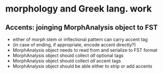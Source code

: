 
# morphology and Greek lang. work

## Accents: joinging MorphAnalysis object to FST

- either of morph stem or inflectional pattern can carry accent tag
- (in case of ending, if appropriate, encode accent directly?)
- MorphAnalysis object needs to read from and serialize to FST format
- MorphAnalysis object should collect *all* optional tags
- MorphAnalysis object should collect *all* accent tags
- MorphAnalysis object should be able either to strip or add accents
